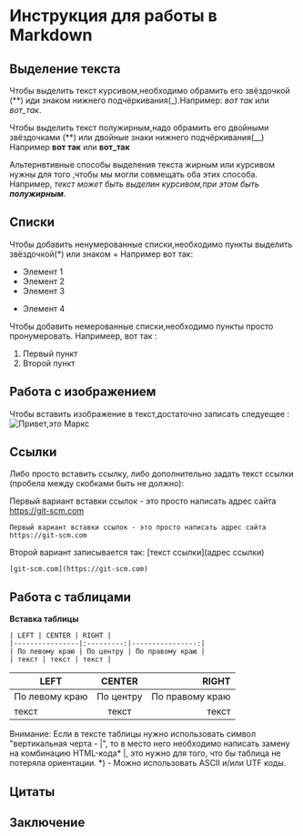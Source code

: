 # Инструкция для работы в Markdown

## Выделение текста

Чтобы выделить текст курсивом,необходимо обрамить его звёздочкой (**) иди знаком нижнего подчёркивания(_).Например: *вот так* или _вот_так_.

Чтобы выделить текст полужирным,надо обрамить его двойными звёздочками (**) или двойные знаки нижнего подчёркивания(__)
Например **вот так** или __вот_так__

Альтернвтивные способы выделения текста жирным или курсивом нужны для того ,чтобы мы могли совмещать оба этих способа. Например,
_текст может быть выделин курсивом,при этом быть **полужирным**_.

## Списки
Чтобы добавить ненумерованные списки,необходимо пункты выделить звёздочкой(*) или знаком +
Например вот так:
* Элемент 1
* Элемент 2
* Элемент 3
+ Элемент 4

Чтобы добавить немерованные списки,необходимо пункты просто пронумеровать.
Напримеер, вот так :
1. Первый пункт
2. Второй пункт

## Работа с изображением

Чтобы вставить изображение в текст,достаточно записать следуещее :
![Привет,это Маркс](Marx.jpg)

## Ссылки

Либо просто вставить ссылку, либо дополнительно задать текст ссылки (пробела между скобками быть не должно):

Первый вариант вставки ссылок - это просто написать адрес сайта https://git-scm.com
```
Первый вариант вставки ссылок - это просто написать адрес сайта https://git-scm.com
```
Второй вариант записывается так: [текст ссылки](адрес ссылки)
```
[git-scm.com](https://git-scm.com)
```
## Работа с таблицами

____Вставка таблицы____
```
| LEFT | CENTER | RIGHT |
|----------------|:---------:|----------------:|
| По левому краю | По центру | По правому краю |
| текст | текст | текст |

```
| LEFT | CENTER | RIGHT |
|----------------|:---------:|----------------:|
| По левому краю | По центру | По правому краю |
| текст | текст | текст |

Внимание: Если в тексте таблицы нужно использовать символ "вертикальная черта - |", то в место него необходимо написать замену на комбинацию HTML-кода* &#124;, это нужно для того, что бы таблица не потеряла ориентации.
*) - Можно использовать ASCII и/или UTF коды.

## Цитаты

## Заключение